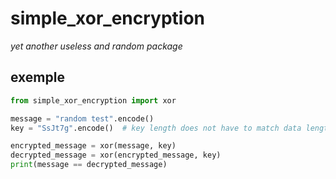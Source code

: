 # simple_xor_encryption
*yet another useless and random package*
## exemple
```python
from simple_xor_encryption import xor

message = "random test".encode()
key = "SsJt7g".encode()  # key length does not have to match data length

encrypted_message = xor(message, key)
decrypted_message = xor(encrypted_message, key)
print(message == decrypted_message)
```